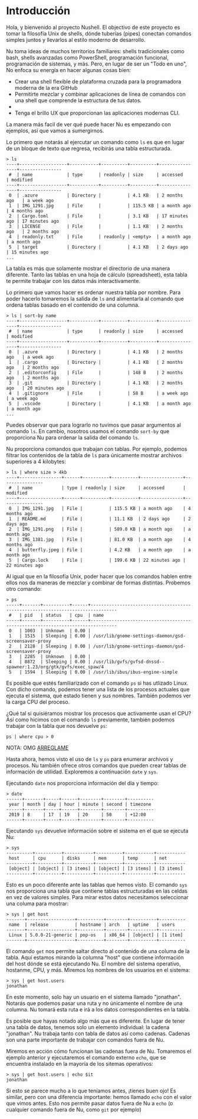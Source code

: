 # Introducción

Hola, y bienvenido al proyecto Nushell. El objectivo de este proyecto es tomar la filosofía Unix de shells, dónde tuberías (pipes) conectan comandos simples juntos y llevarlos al estilo moderno de desarrollo.

Nu toma ideas de muchos territorios familiares: shells tradicionales como bash, shells avanzadas como PowerShell, programación funcional, programación de sistemas, y más. Pero, en lugar de ser un "Todo en uno", No enfoca su energía en hacer algunas cosas bien:

* Crear una shell flexible de plataforma cruzada para la programadora moderna de la era GitHub
* Permitirte mezclar y combinar aplicaciones de línea de comandos con una shell que comprende la estructura de tus datos.
* 
* Tenga el brillo UX que proporcionan las aplicaciones modernas CLI.

La manera más facil de ver qué puede hacer Nu es empezando con ejemplos, así que vamos a sumergirnos.

Lo primero que notarás al ejercutar un comando como `ls` es que en lugar de un bloque de texto que regresa, recibirás una tabla estructurada.

```
> ls
----+------------------+-----------+----------+----------+----------------+----------------
 #  | name             | type      | readonly | size     | accessed       | modified 
----+------------------+-----------+----------+----------+----------------+----------------
 0  | .azure           | Directory |          | 4.1 KB   | 2 months ago   | a week ago 
 1  | IMG_1291.jpg     | File      |          | 115.5 KB | a month ago    | 4 months ago 
 2  | Cargo.toml       | File      |          | 3.1 KB   | 17 minutes ago | 17 minutes ago 
 3  | LICENSE          | File      |          | 1.1 KB   | 2 months ago   | 2 months ago 
 4  | readonly.txt     | File      | readonly | <empty>  | a month ago    | a month ago 
 5  | target           | Directory |          | 4.1 KB   | 2 days ago     | 15 minutes ago
...
```

La tabla es más que solamente mostrar el directorio de una manera diferente. Tanto las tablas en una hoja de cálculo (spreadsheet), esta tabla te permite trabajar con los datos más interactivamente.

Lo primero que vamos hacer es ordenar nuestra tabla por nombre. Para poder hacerlo tomaremos la salida de `ls` and alimentarla al comando que ordena tablas basado en el contenido de una columna.

```
> ls | sort-by name
----+------------------+-----------+----------+----------+----------------+----------------
 #  | name             | type      | readonly | size     | accessed       | modified 
----+------------------+-----------+----------+----------+----------------+----------------
 0  | .azure           | Directory |          | 4.1 KB   | 2 months ago   | a week ago 
 1  | .cargo           | Directory |          | 4.1 KB   | 2 months ago   | 2 months ago 
 2  | .editorconfig    | File      |          | 148 B    | 2 months ago   | 2 months ago 
 3  | .git             | Directory |          | 4.1 KB   | 2 months ago   | 20 minutes ago 
 4  | .gitignore       | File      |          | 58 B     | a week ago     | a week ago 
 5  | .vscode          | Directory |          | 4.1 KB   | a month ago    | a month ago 
...
```

Puedes observar que para lograrlo no tuvimos que pasar argumentos al comando `ls`. En cambio, nosotros usamos el comando `sort-by` que proporciona Nu para ordenar la salida del comando `ls`.

Nu proporciona comandos que trabajan con tablas. Por ejemplo, podemos filtrar los contenidos de la tabla de `ls` para únicamente mostrar archivos superiores a 4 kilobytes:

```
> ls | where size > 4kb
----+----------------+------+----------+----------+----------------+----------------
 #  | name           | type | readonly | size     | accessed       | modified 
----+----------------+------+----------+----------+----------------+----------------
 0  | IMG_1291.jpg   | File |          | 115.5 KB | a month ago    | 4 months ago 
 1  | README.md      | File |          | 11.1 KB  | 2 days ago     | 2 days ago 
 2  | IMG_1291.png   | File |          | 589.0 KB | a month ago    | a month ago 
 3  | IMG_1381.jpg   | File |          | 81.0 KB  | a month ago    | 4 months ago 
 4  | butterfly.jpeg | File |          | 4.2 KB   | a month ago    | a month ago 
 5  | Cargo.lock     | File |          | 199.6 KB | 22 minutes ago | 22 minutes ago
```

Al igual que en la filosofía Unix, poder hacer que los comandos hablen entre ellos nos da maneras de mezclar y combinar de formas distintas. Probemos otro comando:


```
> ps
-----+-------+----------+------+--------------------------------------------------------------------------------
 #   | pid   | status   | cpu  | name 
-----+-------+----------+------+--------------------------------------------------------------------------------
 0   | 1003  | Unknown  | 0.00 |  
 1   | 1515  | Sleeping | 0.00 | /usr/lib/gnome-settings-daemon/gsd-screensaver-proxy 
 2   | 2128  | Sleeping | 0.00 | /usr/lib/gnome-settings-daemon/gsd-screensaver-proxy 
 3   | 2285  | Unknown  | 0.00 |  
 4   | 8872  | Sleeping | 0.00 | /usr/lib/gvfs/gvfsd-dnssd--spawner:1.23/org/gtk/gvfs/exec_spaw/4 
 5   | 1594  | Sleeping | 0.00 | /usr/lib/ibus/ibus-engine-simple
```

Es posible que estés familiarizado con el comando `ps` si has utlizado Linux. Con dicho comando, podemos tener una lista de los procesos actuales que ejecuta el sistema, qué estado tienen y sus nombres. También podemos ver la carga CPU del proceso.

¿Qué tal si quisiéramos mostrar los procesos que activamente usan el CPU? Así como hicimos con el comando `ls` previamente, también podemos trabajar con la tabla que nos devuelve `ps`:

```
ps | where cpu > 0
```
NOTA: OMG [ARREGLAME](https://github.com/nushell/nushell/issues/301)


Hasta ahora, hemos visto el uso de `ls` y `ps` para enumerar archivos y procesos. Nu también ofrece otros comandos que pueden crear tablas de información de utilidad. Exploremos a continuación `date` y `sys`.

Ejecutando `date` nos proporciona información del día y tiempo:

```
> date
------+-------+-----+------+--------+--------+----------
 year | month | day | hour | minute | second | timezone 
------+-------+-----+------+--------+--------+----------
 2019 | 8     | 17  | 19   | 20     | 50     | +12:00 
------+-------+-----+------+--------+--------+----------
```

Ejecutando `sys` devuelve información sobre el sistema en el que se ejecuta Nu:

```
> sys
----------+----------+-----------+----------+-----------+-----------
 host     | cpu      | disks     | mem      | temp      | net 
----------+----------+-----------+----------+-----------+-----------
 [object] | [object] | [3 items] | [object] | [3 items] | [3 items] 
----------+----------+-----------+----------+-----------+-----------
```

Esto es un poco diferente ante las tablas que hemos visto. El comando `sys` nos proporciona una tabla que contiene tablas estructuradas en las celdas en vez de valores simples. Para mirar estos datos necesitamos seleccionar una columa para mostrar:

```
> sys | get host
-------+------------------+----------+--------+----------+----------
 name  | release          | hostname | arch   | uptime   | users 
-------+------------------+----------+--------+----------+----------
 Linux | 5.0.0-21-generic | pop-os   | x86_64 | [object] | [1 item] 
-------+------------------+----------+--------+----------+----------
```

El comando `get` nos permite saltar directo al contenido de una columa de la tabla. Aquí estamos mirando la columna "host" que contiene información del host dónde se está ejecutando Nu. El nombre del sistema operativo, hostanme, CPU, y más. Miremos los nombres de los usuarios en el sistema:

```
> sys | get host.users
jonathan   
```

En este momento, solo hay un usuario en el sistema llamado "jonathan". Notarás que podemos pasar una ruta y no únicamente el nombre de una columna. Nu tomará esta ruta e irá a los datos correspondientes en la tabla.

Es posible que hayas notado algo más que es diferente. En lugar de tener una tabla de datos, tenemos solo un elemento individual: la cadena "jonathan". Nu trabaja tanto con tabla de datos así como cadenas. Cadenas son una parte importante de trabajar con comandos fuera de Nu.

Miremos en acción cómo funcionan las cadenas fuera de Nu. Tomaremos el ejemplo anterior y ejecutaremos el comando externo `echo`, que se encuentra instalado en la mayoría de los sitemas operativos:

```
> sys | get host.users | echo $it
jonathan
```

Si esto se parece mucho a lo que teníamos antes, ¡tienes buen ojo! Es similar, pero con una diferencia importante: hemos llamado `echo` con el valor que vimos antes. Esto nos permite pasar datos fuera de Nu a `echo` (o cualquier comando fuera de Nu, como `git` por ejemplo)